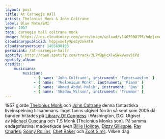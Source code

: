```yaml
---
layout: post
title: At Carnegie Hall
artist: Thelonius Monk & John Coltrane
label: Blue Note/EMI
year: 1957
tags: carnegie hall coltrane monk
image: https://res.cloudinary.com/urre/image/upload/v1465690195/hdpjxme1y9pm3y2nk4tu.jpg
cloudinarypublicid: hdpjxme1y9pm3y2nk4tu
cloudinaryversion: 1465690195
permalink: /at-carnegie-hall/
spotify: http://open.spotify.com/track/2L7WBpHcXlw5WkVwsv5CPd
spotify_album: 
credits:
    musicians:
        musician:
             - { name: 'John Coltrane', instrument: 'Tenorsaxofon' }
             - { name: 'Thelonious Monk', instrument: 'Piano' }
             - { name: 'Ahmed Abdul-Malik', instrument: 'Bas' }
             - { name: 'Shadow Wilson', instrument: 'Trummor' }
---
```


1957 gjorde <a href="http://en.wikipedia.org/wiki/Thelonius_Monk">Thelonius Monk</a> och <a href="http://en.wikipedia.org/wiki/John_Coltrane">John Coltrane</a> denna fantastiska liveinspelning tillsammans. Inget fanns utgivet förrän så sent som 2005 då banden hittades på <a href="http://en.wikipedia.org/wiki/Library_of_Congress">Library Of Congress</a> i Washington, D.C. Utgivet av <a href="http://en.wikipedia.org/wiki/Michael_Cuscuna">Michael Cuscuna</a> och T.S Monk (Thelonius Monks son). På samma endagsfestival medverkade även <a href="http://en.wikipedia.org/wiki/Billie_Holiday">Billie Holiday</a>, <a href="http://en.wikipedia.org/wiki/Dizzy_Gillespie">Dizzy Gillespie</a>, <a href="http://en.wikipedia.org/wiki/Ray_Charles">Ray Charles</a>, <a href="http://en.wikipedia.org/wiki/Sonny_Rollins">Sonny Rollins</a>, <a href="http://en.wikipedia.org/wiki/Chet_Baker">Chet Baker</a> och <a href="http://en.wikipedia.org/wiki/Zoot_Sims">Zoot Sims</a>. Vilken dag.